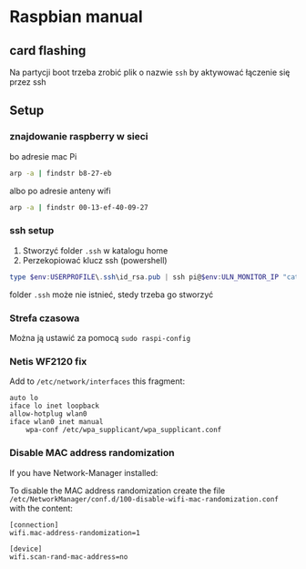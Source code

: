# Raspbian manual


## card flashing
Na partycji boot trzeba zrobić plik o nazwie `ssh` by aktywować łączenie się przez ssh 

## Setup
### znajdowanie raspberry w sieci
bo adresie mac Pi
```bash
arp -a | findstr b8-27-eb
```
albo po adresie anteny wifi
```bash
arp -a | findstr 00-13-ef-40-09-27
```

### ssh setup
1. Stworzyć folder `.ssh` w katalogu home
2. Perzekopiować klucz ssh (powershell)
 ```powershell
 type $env:USERPROFILE\.ssh\id_rsa.pub | ssh pi@$env:ULN_MONITOR_IP "cat >> .ssh/authorized_keys"
 ```
folder `.ssh` może nie istnieć, stedy trzeba go stworzyć

### Strefa czasowa
Można ją ustawić za pomocą `sudo raspi-config`

### Netis WF2120 fix
Add to `/etc/network/interfaces` this fragment:
```
auto lo
iface lo inet loopback
allow-hotplug wlan0
iface wlan0 inet manual
    wpa-conf /etc/wpa_supplicant/wpa_supplicant.conf
```

### Disable MAC address randomization
If you have Network-Manager installed:

To disable the MAC address randomization create the file
`/etc/NetworkManager/conf.d/100-disable-wifi-mac-randomization.conf`
with the content:
```text
[connection]
wifi.mac-address-randomization=1
 
[device]
wifi.scan-rand-mac-address=no
```
